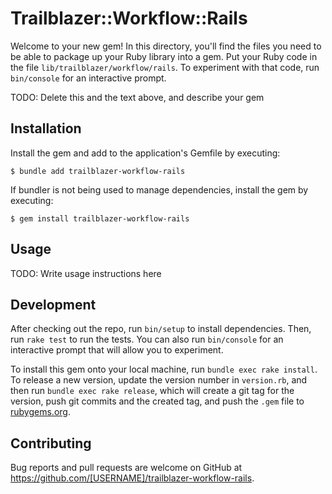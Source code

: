 # Trailblazer::Workflow::Rails

Welcome to your new gem! In this directory, you'll find the files you need to be able to package up your Ruby library into a gem. Put your Ruby code in the file `lib/trailblazer/workflow/rails`. To experiment with that code, run `bin/console` for an interactive prompt.

TODO: Delete this and the text above, and describe your gem

## Installation

Install the gem and add to the application's Gemfile by executing:

    $ bundle add trailblazer-workflow-rails

If bundler is not being used to manage dependencies, install the gem by executing:

    $ gem install trailblazer-workflow-rails

## Usage

TODO: Write usage instructions here

## Development

After checking out the repo, run `bin/setup` to install dependencies. Then, run `rake test` to run the tests. You can also run `bin/console` for an interactive prompt that will allow you to experiment.

To install this gem onto your local machine, run `bundle exec rake install`. To release a new version, update the version number in `version.rb`, and then run `bundle exec rake release`, which will create a git tag for the version, push git commits and the created tag, and push the `.gem` file to [rubygems.org](https://rubygems.org).

## Contributing

Bug reports and pull requests are welcome on GitHub at https://github.com/[USERNAME]/trailblazer-workflow-rails.
